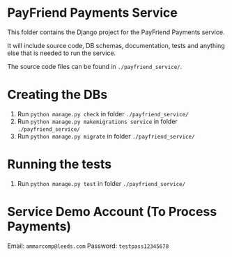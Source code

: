 # PayFriend Payments Service
This folder contains the Django project for the PayFriend Payments service.

It will include source code, DB schemas, documentation, tests and anything else that is needed to run the service.

The source code files can be found in `./payfriend_service/`.

# Creating the DBs
1. Run `python manage.py check` in folder `./payfriend_service/`
2. Run `python manage.py makemigrations service` in folder `./payfriend_service/`
3. Run `python manage.py migrate` in folder `./payfriend_service/`

# Running the tests
1. Run `python manage.py test` in folder `./payfriend_service/`

# Service Demo Account (To Process Payments) 
Email: `ammarcomp@leeds.com`
Password: `testpass12345678`